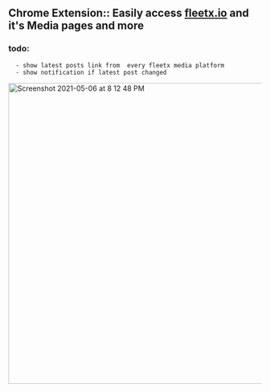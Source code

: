 
## Chrome Extension:: Easily access  [fleetx.io](https://www.fleetx.io) and it's Media pages and more

### todo: 
      - show latest posts link from  every fleetx media platform
      - show notification if latest post changed
<img width="599" alt="Screenshot 2021-05-06 at 8 12 48 PM" src="https://user-images.githubusercontent.com/11574135/117347339-9adf1180-aec6-11eb-9e58-a11af752202e.png">
